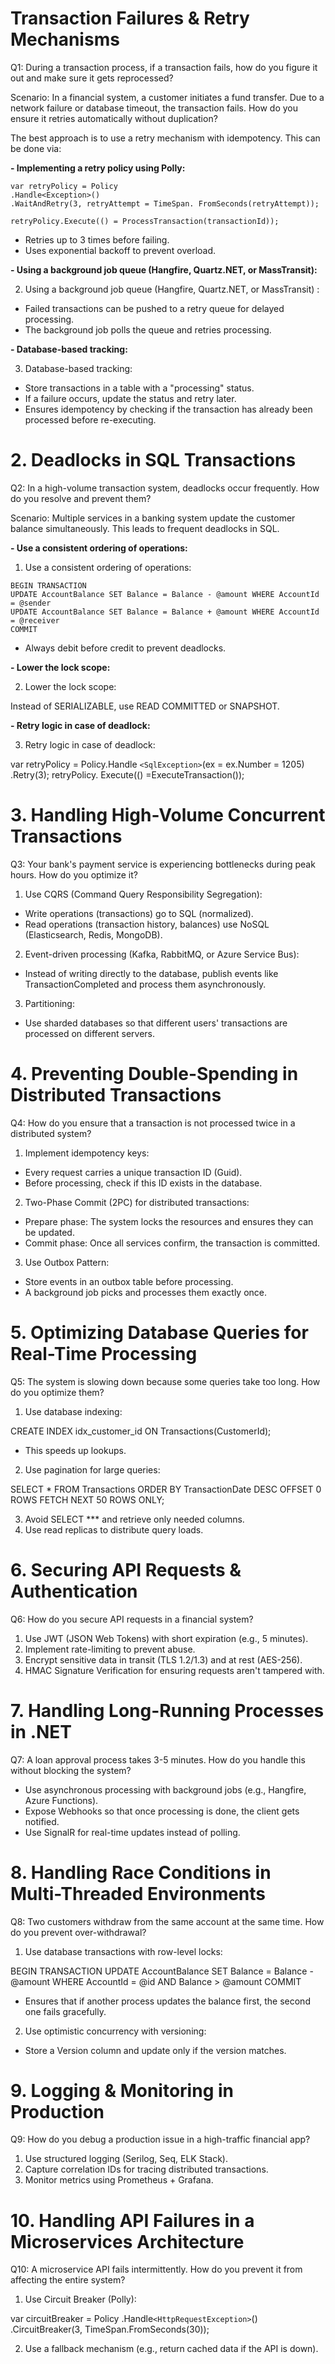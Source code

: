# Transaction Failures & Retry Mechanisms

Q1: During a transaction process, if a transaction fails,
how do you figure it out and make sure it gets reprocessed?

Scenario:
In a financial system, a customer initiates a fund transfer.
Due to a network failure or database timeout, the transaction fails.
How do you ensure it retries automatically without duplication?

The best approach is to use a retry mechanism with idempotency. This can be done via:

**- Implementing a retry policy using Polly:**

```
var retryPolicy = Policy
.Handle<Exception>()
.WaitAndRetry(3, retryAttempt = TimeSpan. FromSeconds(retryAttempt));

retryPolicy.Execute(() = ProcessTransaction(transactionId));
```

* Retries up to 3 times before failing.
* Uses exponential backoff to prevent overload.

**- Using a background job queue (Hangfire, Quartz.NET, or MassTransit):**

2) Using a background job queue (Hangfire, Quartz.NET, or MassTransit) :

* Failed transactions can be pushed to a retry queue for delayed processing.
* The background job polls the queue and retries processing.

**- Database-based tracking:**

3) Database-based tracking:

* Store transactions in a table with a "processing" status.
* If a failure occurs, update the status and retry later.
* Ensures idempotency by checking if the transaction has already been processed before re-executing.

# 2. Deadlocks in SQL Transactions

Q2: In a high-volume transaction system, deadlocks occur frequently.
How do you resolve and prevent them?

Scenario:
Multiple services in a banking system update the customer balance simultaneously.
This leads to frequent deadlocks in SQL.

**- Use a consistent ordering of operations:**

1) Use a consistent ordering of operations:

```
BEGIN TRANSACTION
UPDATE AccountBalance SET Balance = Balance - @amount WHERE AccountId = @sender
UPDATE AccountBalance SET Balance = Balance + @amount WHERE AccountId = @receiver
COMMIT
```

* Always debit before credit to prevent deadlocks.

**- Lower the lock scope:**

2) Lower the lock scope:

Instead of SERIALIZABLE, use READ COMMITTED or SNAPSHOT.

**- Retry logic in case of deadlock:**

3) Retry logic in case of deadlock:

var retryPolicy = Policy.Handle `<SqlException>`(ex = ex.Number = 1205)
.Retry(3);
retryPolicy. Execute(() =ExecuteTransaction());



# 3. Handling High-Volume Concurrent Transactions

Q3: Your bank's payment service is experiencing bottlenecks during peak hours. How do you optimize it?

1) Use CQRS (Command Query Responsibility Segregation):

* Write operations (transactions) go to SQL (normalized).
* Read operations (transaction history, balances) use NoSQL (Elasticsearch, Redis, MongoDB).

2) Event-driven processing (Kafka, RabbitMQ, or Azure Service Bus):

* Instead of writing directly to the database, publish events like TransactionCompleted and process them asynchronously.

3) Partitioning:

* Use sharded databases so that different users' transactions are processed on different servers.

# 4. Preventing Double-Spending in Distributed Transactions


Q4: How do you ensure that a transaction is not processed twice in a distributed system?

1) Implement idempotency keys:

* Every request carries a unique transaction ID (Guid).
* Before processing, check if this ID exists in the database.

2) Two-Phase Commit (2PC) for distributed transactions:

* Prepare phase: The system locks the resources and ensures they can be updated.
* Commit phase: Once all services confirm, the transaction is committed.

3) Use Outbox Pattern:

* Store events in an outbox table before processing.
* A background job picks and processes them exactly once.


# 5. Optimizing Database Queries for Real-Time Processing


Q5: The system is slowing down because some queries take too long.
How do you optimize them?


1) Use database indexing:

CREATE INDEX idx_customer_id ON Transactions(CustomerId);

* This speeds up lookups.

2) Use pagination for large queries:

SELECT * FROM Transactions ORDER BY TransactionDate DESC OFFSET 0 ROWS FETCH NEXT 50 ROWS ONLY;

3) Avoid SELECT *** and retrieve only needed columns.
4) Use read replicas to distribute query loads.

# 6. Securing API Requests & Authentication

Q6: How do you secure API requests in a financial system?

1) Use JWT (JSON Web Tokens) with short expiration (e.g., 5 minutes).
2) Implement rate-limiting to prevent abuse.
3) Encrypt sensitive data in transit (TLS 1.2/1.3) and at rest (AES-256).
4) HMAC Signature Verification for ensuring requests aren't tampered with.

# 7. Handling Long-Running Processes in .NET

Q7: A loan approval process takes 3-5 minutes. How do you handle
this without blocking the system?

* Use asynchronous processing with background jobs (e.g., Hangfire, Azure Functions).
* Expose Webhooks so that once processing is done, the client gets notified.
* Use SignalR for real-time updates instead of polling.


# 8. Handling Race Conditions in Multi-Threaded Environments

Q8: Two customers withdraw from the same account at the same time.
How do you prevent over-withdrawal?


1) Use database transactions with row-level locks:

BEGIN TRANSACTION
UPDATE AccountBalance SET Balance = Balance - @amount WHERE AccountId = @id AND Balance > @amount
COMMIT

* Ensures that if another process updates the balance first, the second one fails gracefully.

2) Use optimistic concurrency with versioning:

* Store a Version column and update only if the version matches.


# 9. Logging & Monitoring in Production


Q9: How do you debug a production issue in a high-traffic financial app?

1) Use structured logging (Serilog, Seq, ELK Stack).
2) Capture correlation IDs for tracing distributed transactions.
3) Monitor metrics using Prometheus + Grafana.


# 10. Handling API Failures in a Microservices Architecture


Q10: A microservice API fails intermittently. How do you prevent
it from affecting the entire system?


1) Use Circuit Breaker (Polly):

var circuitBreaker = Policy
.Handle`<HttpRequestException>`()
.CircuitBreaker(3, TimeSpan.FromSeconds(30));

2) Use a fallback mechanism (e.g., return cached data if the API is down).
